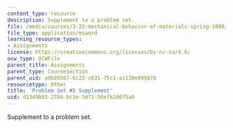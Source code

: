 ```yaml
---
content_type: resource
description: Supplement to a problem set.
file: /media/courses/3-22-mechanical-behavior-of-materials-spring-2008/d13d96032784bc1e3d7250efb2d6f5a0_5_1.xls
file_type: application/msword
learning_resource_types:
- Assignments
license: https://creativecommons.org/licenses/by-nc-sa/4.0/
ocw_type: OCWFile
parent_title: Assignments
parent_type: CourseSection
parent_uid: a9b26567-6c22-c631-75c1-a1130e999870
resourcetype: Other
title: 'Problem Set #5 Supplement'
uid: d13d9603-2784-bc1e-3d72-50efb2d6f5a0
---
```

Supplement to a problem set.